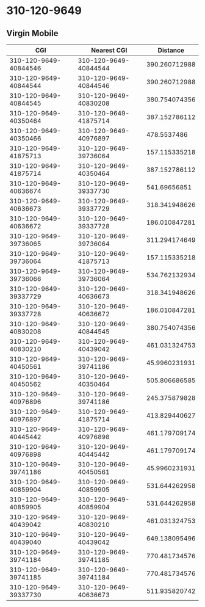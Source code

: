 # 310-120-9649
## Virgin Mobile


| CGI | Nearest CGI | Distance |
|-----|-------------|----------|
| 310-120-9649-40844546 | 310-120-9649-40844544 | 390.260712988 |
| 310-120-9649-40844544 | 310-120-9649-40844546 | 390.260712988 |
| 310-120-9649-40844545 | 310-120-9649-40830208 | 380.754074356 |
| 310-120-9649-40350464 | 310-120-9649-41875714 | 387.152786112 |
| 310-120-9649-40350466 | 310-120-9649-40976897 | 478.5537486 |
| 310-120-9649-41875713 | 310-120-9649-39736064 | 157.115335218 |
| 310-120-9649-41875714 | 310-120-9649-40350464 | 387.152786112 |
| 310-120-9649-40636674 | 310-120-9649-39337730 | 541.69656851 |
| 310-120-9649-40636673 | 310-120-9649-39337729 | 318.341948626 |
| 310-120-9649-40636672 | 310-120-9649-39337728 | 186.010847281 |
| 310-120-9649-39736065 | 310-120-9649-39736064 | 311.294174649 |
| 310-120-9649-39736064 | 310-120-9649-41875713 | 157.115335218 |
| 310-120-9649-39736066 | 310-120-9649-39736064 | 534.762132934 |
| 310-120-9649-39337729 | 310-120-9649-40636673 | 318.341948626 |
| 310-120-9649-39337728 | 310-120-9649-40636672 | 186.010847281 |
| 310-120-9649-40830208 | 310-120-9649-40844545 | 380.754074356 |
| 310-120-9649-40830210 | 310-120-9649-40439042 | 461.031324753 |
| 310-120-9649-40450561 | 310-120-9649-39741186 | 45.9960231931 |
| 310-120-9649-40450562 | 310-120-9649-40350464 | 505.806686585 |
| 310-120-9649-40976896 | 310-120-9649-39741186 | 245.375879828 |
| 310-120-9649-40976897 | 310-120-9649-41875714 | 413.829440627 |
| 310-120-9649-40445442 | 310-120-9649-40976898 | 461.179709174 |
| 310-120-9649-40976898 | 310-120-9649-40445442 | 461.179709174 |
| 310-120-9649-39741186 | 310-120-9649-40450561 | 45.9960231931 |
| 310-120-9649-40859904 | 310-120-9649-40859905 | 531.644262958 |
| 310-120-9649-40859905 | 310-120-9649-40859904 | 531.644262958 |
| 310-120-9649-40439042 | 310-120-9649-40830210 | 461.031324753 |
| 310-120-9649-40439040 | 310-120-9649-40439042 | 649.138095496 |
| 310-120-9649-39741184 | 310-120-9649-39741185 | 770.481734576 |
| 310-120-9649-39741185 | 310-120-9649-39741184 | 770.481734576 |
| 310-120-9649-39337730 | 310-120-9649-40636673 | 511.935820742 |
